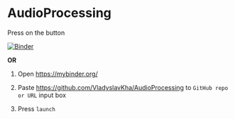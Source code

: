 # AudioProcessing
Press on the button

[![Binder](https://mybinder.org/badge.svg)](https://mybinder.org/v2/gh/VladyslavKha/AudioProcessing/master)

**OR**

1) Open https://mybinder.org/

2) Paste https://github.com/VladyslavKha/AudioProcessing to `GitHub repo or URL` input box

3) Press `launch`